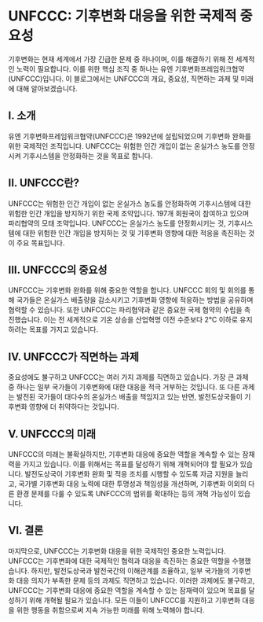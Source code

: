 # UNFCCC: 기후변화 대응을 위한 국제적 중요성

기후변화는 현재 세계에서 가장 긴급한 문제 중 하나이며, 이를 해결하기 위해 전 세계적인 노력이 필요합니다. 이를 위한 핵심 조직 중 하나는 유엔 기후변화프레임워크협약(UNFCCC)입니다. 이 블로그에서는 UNFCCC의 개요, 중요성, 직면하는 과제 및 미래에 대해 알아보겠습니다.

## I. 소개

유엔 기후변화프레임워크협약(UNFCCC)은 1992년에 설립되었으며 기후변화 완화를 위한 국제적인 조직입니다. UNFCCC는 위험한 인간 개입이 없는 온실가스 농도를 안정시켜 기후시스템을 안정화하는 것을 목표로 합니다.

## II. UNFCCC란?

UNFCCC는 위험한 인간 개입이 없는 온실가스 농도를 안정화하여 기후시스템에 대한 위험한 인간 개입을 방지하기 위한 국제 조약입니다. 197개 회원국이 참여하고 있으며 파리협약의 모태 조약입니다. UNFCCC는 온실가스 농도를 안정화시키는 것, 기후시스템에 대한 위험한 인간 개입을 방지하는 것 및 기후변화 영향에 대한 적응을 촉진하는 것이 주요 목표입니다.

## III. UNFCCC의 중요성

UNFCCC는 기후변화 완화를 위해 중요한 역할을 합니다. UNFCCC 회의 및 회의를 통해 국가들은 온실가스 배출량을 감소시키고 기후변화 영향에 적응하는 방법을 공유하며 협력할 수 있습니다. 또한 UNFCCC는 파리협약과 같은 중요한 국제 협약의 수립을 촉진했습니다. 이는 전 세계적으로 기온 상승을 산업혁명 이전 수준보다 2°C 이하로 유지하려는 목표를 가지고 있습니다.

## IV. UNFCCC가 직면하는 과제

중요성에도 불구하고 UNFCCC는 여러 가지 과제를 직면하고 있습니다. 가장 큰 과제 중 하나는 일부 국가들이 기후변화에 대한 대응을 적극 거부하는 것입니다. 또 다른 과제는 발전된 국가들이 대다수의 온실가스 배출을 책임지고 있는 반면, 발전도상국들이 기후변화 영향에 더 취약하다는 것입니다.

## V. UNFCCC의 미래

UNFCCC의 미래는 불확실하지만, 기후변화 대응에 중요한 역할을 계속할 수 있는 잠재력을 가지고 있습니다. 이를 위해서는 목표를 달성하기 위해 개혁되어야 할 필요가 있습니다. 발전도상국이 기후변화 완화 및 적응 조치를 시행할 수 있도록 자금 지원을 늘리고, 국가별 기후변화 대응 노력에 대한 투명성과 책임성을 개선하며, 기후변화 이외의 다른 환경 문제를 다룰 수 있도록 UNFCCC의 범위를 확대하는 등의 개혁 가능성이 있습니다.

## VI. 결론

마지막으로, UNFCCC는 기후변화 대응을 위한 국제적인 중요한 노력입니다. UNFCCC는 기후변화에 대한 국제적인 협력과 대응을 촉진하는 중요한 역할을 수행했습니다. 하지만, 발전도상국과 발전국간의 이해관계를 조율하고, 일부 국가들의 기후변화 대응 의지가 부족한 문제 등의 과제도 직면하고 있습니다. 이러한 과제에도 불구하고, UNFCCC는 기후변화 대응에 중요한 역할을 계속할 수 있는 잠재력이 있으며 목표를 달성하기 위해 개혁될 필요가 있습니다. 모든 이들이 UNFCCC를 지원하고 기후변화 대응을 위한 행동을 취함으로써 지속 가능한 미래를 위해 노력해야 합니다.
